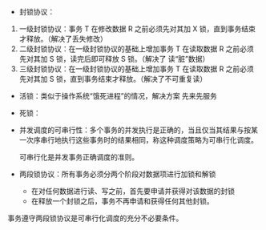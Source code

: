 * 封锁协议：

1. 一级封锁协议：事务 T 在修改数据 R 之前必须先对其加 X 锁，直到事务结束才释放。（解决了丢失修改）
2. 二级封锁协议：在一级封锁协议的基础上增加事务 T 在读取数据 R 之前必须先对其加 S 锁，读完后即可释放 S 锁。（解决了 读“脏”数据）
3. 三级封锁协议：在一级封锁协议的基础上增加事务 T 在读取数据 R 之前必须先对其加 S 锁，直到事务结束才释放。（解决了不可重复读）

* 活锁：类似于操作系统“饿死进程”的情况，解决方案 先来先服务
* 死锁：



* 并发调度的可串行性：多个事务的并发执行是正确的，当且仅当其结果与按某一次序串行地执行这些事务时的结果相同，称这种调度策略为可串行化调度。

  可串行化是并发事务正确调度的准则。



* 两段锁协议：所有事务必须分两个阶段对数据项进行加锁和解锁
  * 在对任何数据进行读、写之前，首先要申请并获得对该数据的封锁
  * 在释放一个封锁之后，事务不再申请和获得任何其他封锁。



事务遵守两段锁协议是可串行化调度的充分不必要条件。

